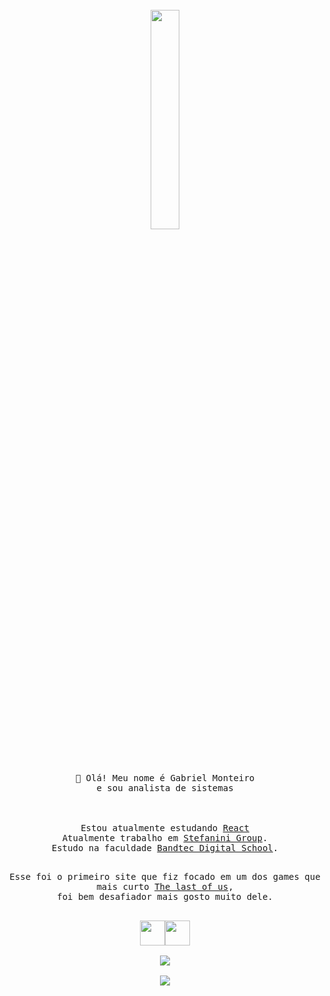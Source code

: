 <br>
<div align="center">
<img src="https://media.giphy.com/media/KBDzqHidthiHbeus6B/giphy.gif" align="center" width="30%">
<br>
<br>
</div>
<br>
<br>
<div align="center">
<samp>
👋 Olá! Meu nome é Gabriel Monteiro 
<br>e sou analista de sistemas
</samp>
</div>
<br>
<br>
<samp>
<p align="center">
Estou atualmente estudando  <a href="https://pt-br.reactjs.org/">React</a>
<br>
Atualmente trabalho em <a href="https://stefanini.com/pt-br">Stefanini Group</a>.
<br>
Estudo na faculdade <a href="http://www.digitalschool.com.br/faculdade/">Bandtec Digital School</a>.
</samp>
<br>
<br>
<samp>
<p align="center">
Esse foi o primeiro site que fiz focado em um dos games que mais curto <a href="https://ogabrielmonteiro.github.io/The_last_of_us_partII/">The last of us</a>,
<br> foi bem desafiador mais gosto muito dele.
<br>
<br>
<div align="center">
<a href="https://www.linkedin.com/in/gabriel-monteiro-rocha/" ><img src="https://img.icons8.com/ios/100/4a90e2/linkedin-circled--v1.png" width="40"/><a href="https://api.whatsapp.com/send?phone=5511993337206" ><img src="https://img.icons8.com/ios/100/4a90e2/whatsapp--v1.png"width="40"/></a>
</div>
<br>
<div align="center">
<img src="https://github-readme-stats.vercel.app/api/top-langs/?username=Ogabrielmonteiro&layout=compact&theme=algolia&show_icons=true"/>
</div>
<br>
<div align="center">
<img src="https://github-readme-stats.vercel.app/api?username=Ogabrielmonteiro&show_icons=true&theme=algolia "/>
</div>
